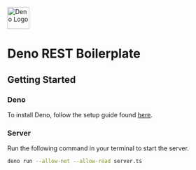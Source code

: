 <a href="https://deno.land"><img src="https://deno.land/logo.svg" alt="Deno Logo" width="50"/></a>

# Deno REST Boilerplate
## Getting Started
### Deno
To install Deno, follow the setup guide found [here](https://deno.land/#installation).
### Server
Run the following command in your terminal to start the server.

```bash
deno run --allow-net --allow-read server.ts
```
